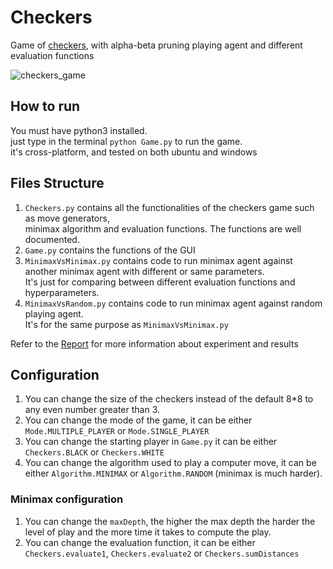 # Checkers

Game of [checkers](https://en.wikipedia.org/wiki/Draughts), with alpha-beta pruning playing agent
and different evaluation functions

![checkers_game](https://user-images.githubusercontent.com/32793798/103526931-411ff980-4e8a-11eb-9b85-3313550e9542.gif)

## How to run
You must have python3 installed.  
just type in the terminal `python Game.py` to run the game.  
it's cross-platform, and tested on both ubuntu and windows

## Files Structure
1. `Checkers.py` contains all the functionalities of the checkers game such as move generators,  
   minimax algorithm and evaluation functions. The functions are well documented.
2. `Game.py` contains the functions of the GUI
3. `MinimaxVsMinimax.py` contains code to run minimax agent against another minimax agent with
   different or same parameters.  
   It's just for comparing between different evaluation functions and hyperparameters.
4. `MinimaxVsRandom.py` contains code to run minimax agent against random playing agent.  
   It's for the same purpose as `MinimaxVsMinimax.py`

Refer to the [Report](Checkers%20Report.pdf) for more information about experiment and results

## Configuration
1. You can change the size of the checkers instead of the default 8*8 to any even number greater than 3.
2. You can change the mode of the game, it can be either `Mode.MULTIPLE_PLAYER` or `Mode.SINGLE_PLAYER`
3. You can change the starting player in `Game.py` it can be either `Checkers.BLACK` or `Checkers.WHITE`
4. You can change the algorithm used to play a computer move, it can be either `Algorithm.MINIMAX` or `Algorithm.RANDOM` (minimax is much harder).
### Minimax configuration
1. You can change the `maxDepth`, the higher the max depth the harder the level of play and the more time it takes to compute the play.
2. You can change the evaluation function, it can be either `Checkers.evaluate1`, `Checkers.evaluate2` or `Checkers.sumDistances`